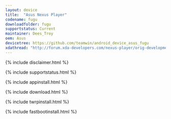 ```yaml
---
layout: device
title:  "Asus Nexus Player"
codename: fugu
downloadfolder: fugu
supportstatus: Current
maintainer: Dees_Troy
oem: Asus
devicetree: https://github.com/teamwin/android_device_asus_fugu
xdathread: "http://forum.xda-developers.com/nexus-player/orig-development/recovery-twrp-2-8-6-0-touch-recovery-t3114717"
---
```


{% include disclaimer.html %}

{% include supportstatus.html %}

{% include appinstall.html %}

{% include download.html %}

{% include twrpinstall.html %}

{% include fastbootinstall.html %}
